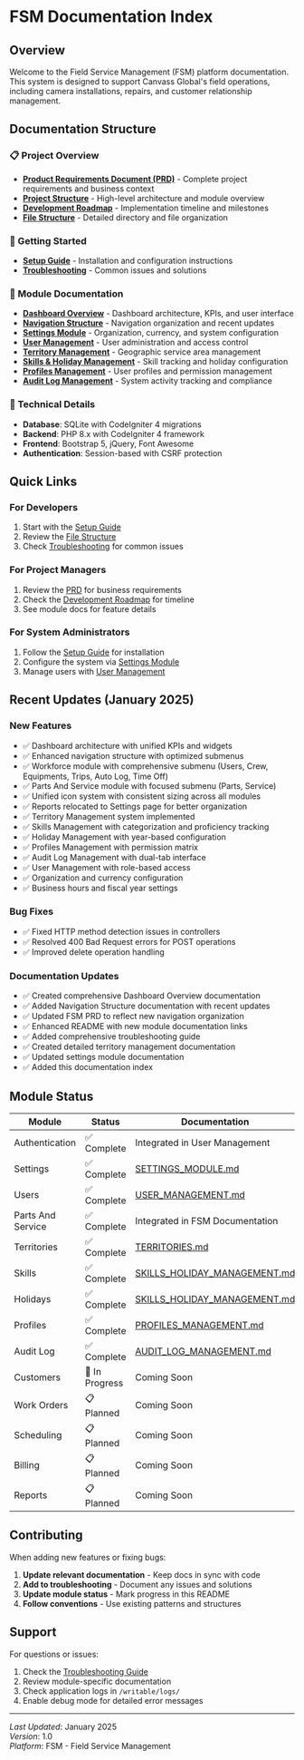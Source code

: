 # FSM Documentation Index

## Overview
Welcome to the Field Service Management (FSM) platform documentation. This system is designed to support Canvass Global's field operations, including camera installations, repairs, and customer relationship management.

## Documentation Structure

### 📋 Project Overview
- **[Product Requirements Document (PRD)](FSM_PRD.md)** - Complete project requirements and business context
- **[Project Structure](FSM_PROJECT_STRUCTURE.md)** - High-level architecture and module overview
- **[Development Roadmap](DEVELOPMENT_ROADMAP.md)** - Implementation timeline and milestones
- **[File Structure](FILE_STRUCTURE.md)** - Detailed directory and file organization

### 🚀 Getting Started
- **[Setup Guide](SETUP_GUIDE.md)** - Installation and configuration instructions
- **[Troubleshooting](TROUBLESHOOTING.md)** - Common issues and solutions

### 📆 Module Documentation
- **[Dashboard Overview](DASHBOARD_OVERVIEW.md)** - Dashboard architecture, KPIs, and user interface
- **[Navigation Structure](NAVIGATION_STRUCTURE.md)** - Navigation organization and recent updates
- **[Settings Module](SETTINGS_MODULE.md)** - Organization, currency, and system configuration
- **[User Management](USER_MANAGEMENT.md)** - User administration and access control
- **[Territory Management](TERRITORIES.md)** - Geographic service area management
- **[Skills & Holiday Management](SKILLS_HOLIDAY_MANAGEMENT.md)** - Skill tracking and holiday configuration
- **[Profiles Management](PROFILES_MANAGEMENT.md)** - User profiles and permission management
- **[Audit Log Management](AUDIT_LOG_MANAGEMENT.md)** - System activity tracking and compliance

### 🔧 Technical Details
- **Database**: SQLite with CodeIgniter 4 migrations
- **Backend**: PHP 8.x with CodeIgniter 4 framework
- **Frontend**: Bootstrap 5, jQuery, Font Awesome
- **Authentication**: Session-based with CSRF protection

## Quick Links

### For Developers
1. Start with the [Setup Guide](SETUP_GUIDE.md)
2. Review the [File Structure](FILE_STRUCTURE.md)
3. Check [Troubleshooting](TROUBLESHOOTING.md) for common issues

### For Project Managers
1. Review the [PRD](FSM_PRD.md) for business requirements
2. Check the [Development Roadmap](DEVELOPMENT_ROADMAP.md) for timeline
3. See module docs for feature details

### For System Administrators
1. Follow the [Setup Guide](SETUP_GUIDE.md) for installation
2. Configure the system via [Settings Module](SETTINGS_MODULE.md)
3. Manage users with [User Management](USER_MANAGEMENT.md)

## Recent Updates (January 2025)

### New Features
- ✅ Dashboard architecture with unified KPIs and widgets
- ✅ Enhanced navigation structure with optimized submenus
- ✅ Workforce module with comprehensive submenu (Users, Crew, Equipments, Trips, Auto Log, Time Off)
- ✅ Parts And Service module with focused submenu (Parts, Service)
- ✅ Unified icon system with consistent sizing across all modules
- ✅ Reports relocated to Settings page for better organization
- ✅ Territory Management system implemented
- ✅ Skills Management with categorization and proficiency tracking
- ✅ Holiday Management with year-based configuration
- ✅ Profiles Management with permission matrix
- ✅ Audit Log Management with dual-tab interface
- ✅ User Management with role-based access
- ✅ Organization and currency configuration
- ✅ Business hours and fiscal year settings

### Bug Fixes
- ✅ Fixed HTTP method detection issues in controllers
- ✅ Resolved 400 Bad Request errors for POST operations
- ✅ Improved delete operation handling

### Documentation Updates
- ✅ Created comprehensive Dashboard Overview documentation
- ✅ Added Navigation Structure documentation with recent updates
- ✅ Updated FSM PRD to reflect new navigation organization
- ✅ Enhanced README with new module documentation links
- ✅ Added comprehensive troubleshooting guide
- ✅ Created detailed territory management documentation
- ✅ Updated settings module documentation
- ✅ Added this documentation index

## Module Status

| Module | Status | Documentation |
|--------|--------|---------------|
| Authentication | ✅ Complete | Integrated in User Management |
| Settings | ✅ Complete | [SETTINGS_MODULE.md](SETTINGS_MODULE.md) |
| Users | ✅ Complete | [USER_MANAGEMENT.md](USER_MANAGEMENT.md) |
| Parts And Service | ✅ Complete | Integrated in FSM Documentation |
| Territories | ✅ Complete | [TERRITORIES.md](TERRITORIES.md) |
| Skills | ✅ Complete | [SKILLS_HOLIDAY_MANAGEMENT.md](SKILLS_HOLIDAY_MANAGEMENT.md) |
| Holidays | ✅ Complete | [SKILLS_HOLIDAY_MANAGEMENT.md](SKILLS_HOLIDAY_MANAGEMENT.md) |
| Profiles | ✅ Complete | [PROFILES_MANAGEMENT.md](PROFILES_MANAGEMENT.md) |
| Audit Log | ✅ Complete | [AUDIT_LOG_MANAGEMENT.md](AUDIT_LOG_MANAGEMENT.md) |
| Customers | 🚧 In Progress | Coming Soon |
| Work Orders | 📋 Planned | Coming Soon |
| Scheduling | 📋 Planned | Coming Soon |
| Billing | 📋 Planned | Coming Soon |
| Reports | 📋 Planned | Coming Soon |

## Contributing

When adding new features or fixing bugs:

1. **Update relevant documentation** - Keep docs in sync with code
2. **Add to troubleshooting** - Document any issues and solutions
3. **Update module status** - Mark progress in this README
4. **Follow conventions** - Use existing patterns and structures

## Support

For questions or issues:
1. Check the [Troubleshooting Guide](TROUBLESHOOTING.md)
2. Review module-specific documentation
3. Check application logs in `/writable/logs/`
4. Enable debug mode for detailed error messages

---

*Last Updated*: January 2025  
*Version*: 1.0  
*Platform*: FSM - Field Service Management
